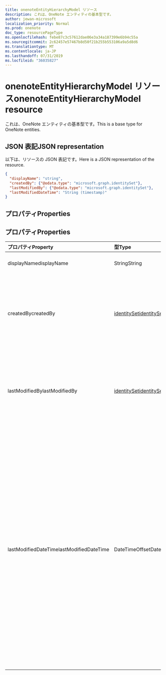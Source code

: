 ```yaml
---
title: onenoteEntityHierarchyModel リソース
description: これは、OneNote エンティティの基本型です。
author: jewan-microsoft
localization_priority: Normal
ms.prod: onenote
doc_type: resourcePageType
ms.openlocfilehash: febe87c3c57612dae06e3a34a187399e6b94c55a
ms.sourcegitcommit: 2c62457e57467b8d50f21b255b553106a9a5d8d6
ms.translationtype: MT
ms.contentlocale: ja-JP
ms.lasthandoff: 07/31/2019
ms.locfileid: "36035827"
---
```

# <a name="onenoteentityhierarchymodel-resource"></a><span data-ttu-id="04241-103">onenoteEntityHierarchyModel リソース</span><span class="sxs-lookup"><span data-stu-id="04241-103">onenoteEntityHierarchyModel resource</span></span>

<span data-ttu-id="04241-104">これは、OneNote エンティティの基本型です。</span><span class="sxs-lookup"><span data-stu-id="04241-104">This is a base type for OneNote entities.</span></span>

## <a name="json-representation"></a><span data-ttu-id="04241-105">JSON 表記</span><span class="sxs-lookup"><span data-stu-id="04241-105">JSON representation</span></span>

<span data-ttu-id="04241-106">以下は、リソースの JSON 表記です。</span><span class="sxs-lookup"><span data-stu-id="04241-106">Here is a JSON representation of the resource.</span></span>

<!-- {
  "blockType": "resource",
  "abstract": true,
  "baseType": "microsoft.graph.onenoteEntitySchemaObjectModel",
  "optionalProperties": [
    "self"
  ],
  "@odata.type": "microsoft.graph.onenoteEntityHierarchyModel"
}-->

```json
{
  "displayName": "string",
  "createdBy": {"@odata.type": "microsoft.graph.identitySet"},
  "lastModifiedBy": {"@odata.type": "microsoft.graph.identitySet"},
  "lastModifiedDateTime": "String (timestamp)"
}

```
## <a name="properties"></a><span data-ttu-id="04241-107">プロパティ</span><span class="sxs-lookup"><span data-stu-id="04241-107">Properties</span></span>
## <a name="properties"></a><span data-ttu-id="04241-108">プロパティ</span><span class="sxs-lookup"><span data-stu-id="04241-108">Properties</span></span>
| <span data-ttu-id="04241-109">プロパティ</span><span class="sxs-lookup"><span data-stu-id="04241-109">Property</span></span>     | <span data-ttu-id="04241-110">型</span><span class="sxs-lookup"><span data-stu-id="04241-110">Type</span></span>   |<span data-ttu-id="04241-111">説明</span><span class="sxs-lookup"><span data-stu-id="04241-111">Description</span></span>|
|:---------------|:--------|:----------|
|<span data-ttu-id="04241-112">displayName</span><span class="sxs-lookup"><span data-stu-id="04241-112">displayName</span></span>|<span data-ttu-id="04241-113">String</span><span class="sxs-lookup"><span data-stu-id="04241-113">String</span></span>|<span data-ttu-id="04241-114">ノートブックの名前。</span><span class="sxs-lookup"><span data-stu-id="04241-114">The name of the notebook.</span></span>|
|<span data-ttu-id="04241-115">createdBy</span><span class="sxs-lookup"><span data-stu-id="04241-115">createdBy</span></span>|[<span data-ttu-id="04241-116">identitySet</span><span class="sxs-lookup"><span data-stu-id="04241-116">identitySet</span></span>](identityset.md)|<span data-ttu-id="04241-p101">そのアイテムを作成したユーザーの ID、デバイス、アプリケーション。読み取り専用です。</span><span class="sxs-lookup"><span data-stu-id="04241-p101">Identity of the user, device, and application which created the item. Read-only.</span></span>|
|<span data-ttu-id="04241-119">lastModifiedBy</span><span class="sxs-lookup"><span data-stu-id="04241-119">lastModifiedBy</span></span>|[<span data-ttu-id="04241-120">identitySet</span><span class="sxs-lookup"><span data-stu-id="04241-120">identitySet</span></span>](identityset.md)|<span data-ttu-id="04241-p102">そのアイテムを作成したユーザーの ID、デバイス、アプリケーション。読み取り専用です。</span><span class="sxs-lookup"><span data-stu-id="04241-p102">Identity of the user, device, and application which created the item. Read-only.</span></span>|
|<span data-ttu-id="04241-123">lastModifiedDateTime</span><span class="sxs-lookup"><span data-stu-id="04241-123">lastModifiedDateTime</span></span>|<span data-ttu-id="04241-124">DateTimeOffset</span><span class="sxs-lookup"><span data-stu-id="04241-124">DateTimeOffset</span></span>|<span data-ttu-id="04241-125">ノートブックが最後に変更された日時。</span><span class="sxs-lookup"><span data-stu-id="04241-125">The date and time when the notebook was last modified.</span></span> <span data-ttu-id="04241-126">Timestamp は、ISO 8601 形式を使用した日付と時刻の情報を表し、必ず UTC 時間です。</span><span class="sxs-lookup"><span data-stu-id="04241-126">The timestamp represents date and time information using ISO 8601 format and is always in UTC time.</span></span> <span data-ttu-id="04241-127">たとえば、2014 年 1 月 1 日午前 0 時 (UTC) は、次のようになります。`'2014-01-01T00:00:00Z'`</span><span class="sxs-lookup"><span data-stu-id="04241-127">For example, midnight UTC on Jan 1, 2014 would look like this: `'2014-01-01T00:00:00Z'`.</span></span> <span data-ttu-id="04241-128">読み取り専用です。</span><span class="sxs-lookup"><span data-stu-id="04241-128">Read-only.</span></span>|

<!-- uuid: 8b1af557-1a7c-4432-86eb-94989c2d4b54
2015-10-25 14:57:30 UTC -->
<!-- {
  "type": "#page.annotation",
  "description": "page resource",
  "keywords": "",
  "section": "documentation",
  "tocPath": ""
}-->
